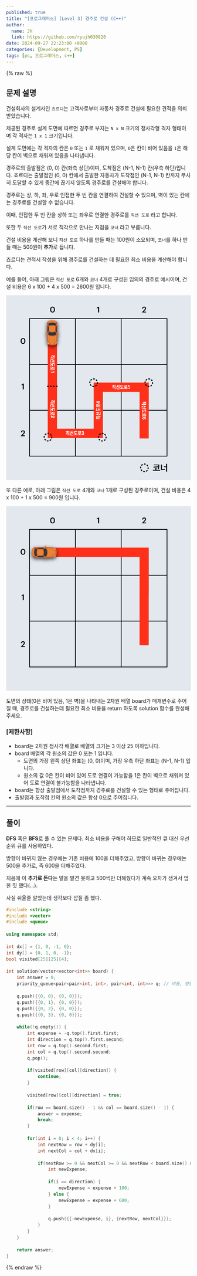 ```yaml
---
published: true
title: "[프로그래머스] [Level 3] 경주로 건설 (C++)"
author:
  name: JH
  link: https://github.com/ryujh030820
date: 2024-09-27 22:23:00 +0900
categories: [Development, PS]
tags: [ps, 프로그래머스, c++]
---
```


{% raw %}

## 문제 설명

건설회사의 설계사인 `죠르디`는 고객사로부터 자동차 경주로 건설에 필요한 견적을 의뢰받았습니다.

제공된 경주로 설계 도면에 따르면 경주로 부지는 `N x N` 크기의 정사각형 격자 형태이며 각 격자는 `1 x 1` 크기입니다.

설계 도면에는 각 격자의 칸은 `0` 또는 `1` 로 채워져 있으며, `0`은 칸이 비어 있음을 `1`은 해당 칸이 벽으로 채워져 있음을 나타냅니다.

경주로의 출발점은 (0, 0) 칸(좌측 상단)이며, 도착점은 (N-1, N-1) 칸(우측 하단)입니다. 죠르디는 출발점인 (0, 0) 칸에서 출발한 자동차가 도착점인 (N-1, N-1) 칸까지 무사히 도달할 수 있게 중간에 끊기지 않도록 경주로를 건설해야 합니다.

경주로는 상, 하, 좌, 우로 인접한 두 빈 칸을 연결하여 건설할 수 있으며, 벽이 있는 칸에는 경주로를 건설할 수 없습니다.

이때, 인접한 두 빈 칸을 상하 또는 좌우로 연결한 경주로를 `직선 도로` 라고 합니다.

또한 두 `직선 도로`가 서로 직각으로 만나는 지점을 `코너` 라고 부릅니다.

건설 비용을 계산해 보니 `직선 도로` 하나를 만들 때는 100원이 소요되며, `코너`를 하나 만들 때는 500원이 **추가**로 듭니다.

죠르디는 견적서 작성을 위해 경주로를 건설하는 데 필요한 최소 비용을 계산해야 합니다.

예를 들어, 아래 그림은 `직선 도로` 6개와 `코너` 4개로 구성된 임의의 경주로 예시이며, 건설 비용은 6 x 100 + 4 x 500 = 2600원 입니다.

![kakao_road2.png](/assets/img/kakao_road2.png)

또 다른 예로, 아래 그림은 `직선 도로` 4개와 `코너` 1개로 구성된 경주로이며, 건설 비용은 4 x 100 + 1 x 500 = 900원 입니다.

![kakao_road3.png](/assets/img/kakao_road3.png)

도면의 상태(0은 비어 있음, 1은 벽)을 나타내는 2차원 배열 board가 매개변수로 주어질 때, 경주로를 건설하는데 필요한 최소 비용을 return 하도록 solution 함수를 완성해주세요.

### **[제한사항]**

- board는 2차원 정사각 배열로 배열의 크기는 3 이상 25 이하입니다.
- board 배열의 각 원소의 값은 0 또는 1 입니다.
  - 도면의 가장 왼쪽 상단 좌표는 (0, 0)이며, 가장 우측 하단 좌표는 (N-1, N-1) 입니다.
  - 원소의 값 0은 칸이 비어 있어 도로 연결이 가능함을 1은 칸이 벽으로 채워져 있어 도로 연결이 불가능함을 나타냅니다.
- board는 항상 출발점에서 도착점까지 경주로를 건설할 수 있는 형태로 주어집니다.
- 출발점과 도착점 칸의 원소의 값은 항상 0으로 주어집니다.

---

## 풀이

**DFS** 혹은 **BFS**로 풀 수 있는 문제다. 최소 비용을 구해야 하므로 일반적인 큐 대신 우선순위 큐를 사용하였다.

방향이 바뀌지 않는 경우에는 기존 비용에 100을 더해주었고, 방향이 바뀌는 경우에는 500을 추가로, 즉 600을 더해주었다.

처음에 이 **추가로 든다**는 말을 발견 못하고 500씩만 더해줬다가 계속 오차가 생겨서 엄한 짓 했다(…).

사실 쉬울줄 알았는데 생각보다 삽질 좀 했다.

```cpp
#include <string>
#include <vector>
#include <queue>

using namespace std;

int dx[] = {1, 0, -1, 0};
int dy[] = {0, 1, 0, -1};
bool visited[25][25][4];

int solution(vector<vector<int>> board) {
    int answer = 0;
    priority_queue<pair<pair<int, int>, pair<int, int>>> q; // 비용, 방향, row, col 순, 최소 비용을 지닌 도로가 아닌 다른 도로가 선택될 수 있으므로 힙 자료구조 사용

    q.push({{0, 0}, {0, 0}});
    q.push({{0, 1}, {0, 0}});
    q.push({{0, 2}, {0, 0}});
    q.push({{0, 3}, {0, 0}});

    while(!q.empty()) {
        int expense = -q.top().first.first;
        int direction = q.top().first.second;
        int row = q.top().second.first;
        int col = q.top().second.second;
        q.pop();

        if(visited[row][col][direction]) {
            continue;
        }

        visited[row][col][direction] = true;

        if(row == board.size() - 1 && col == board.size() - 1) {
            answer = expense;
            break;
        }

        for(int i = 0; i < 4; i++) {
            int nextRow = row + dy[i];
            int nextCol = col + dx[i];

            if(nextRow >= 0 && nextCol >= 0 && nextRow < board.size() && nextCol < board.size() && board[nextRow][nextCol] == 0) {
                int newExpense;

                if(i == direction) {
                    newExpense = expense + 100;
                } else {
                    newExpense = expense + 600;
                }

                q.push({{-newExpense, i}, {nextRow, nextCol}});
            }
        }
    }

    return answer;
}
```

{% endraw %}
